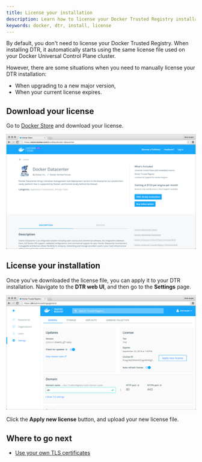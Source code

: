 ```yaml
---
title: License your installation
description: Learn how to license your Docker Trusted Registry installation.
keywords: docker, dtr, install, license
---
```


By default, you don't need to license your Docker Trusted Registry. When
installing DTR, it automatically starts using the same license file used on
your Docker Universal Control Plane cluster.

However, there are some situations when you need to manually license your
DTR installation:

* When upgrading to a new major version,
* When your current license expires.


## Download your license

Go to [Docker Store](https://store.docker.com/bundles/docker-datacenter) and
download your license.

![](../../images/license-1.png)


## License your installation

Once you've downloaded the license file, you can apply it to your DTR
installation. Navigate to the **DTR web UI**, and then go to the **Settings**
page.

![](../../images/license-2.png)

Click the **Apply new license** button, and upload your new license file.


## Where to go next

* [Use your own TLS certificates](use-your-own-tls-certificates.md)
